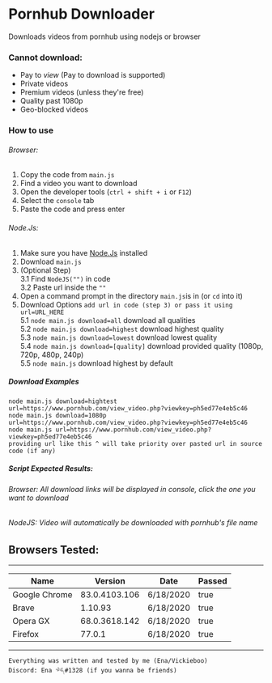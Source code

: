 # Pornhub Downloader
Downloads videos from pornhub using nodejs or browser

### Cannot download:
* Pay to *view* (Pay to download is supported)
* Private videos 
* Premium videos (unless they're free)
* Quality past 1080p
* Geo-blocked  videos

### How to use
###### Browser: 
1. Copy the code from `main.js`
2. Find a video you want to download
3. Open the developer tools (`ctrl + shift + i` or `F12`)
4. Select the `console` tab
5. Paste the code and press enter

###### Node.Js:
1. Make sure you have [Node.Js](https://nodejs.org) installed
2. Download `main.js`
3. (Optional Step)  
    3.1 Find `NodeJS("")` in code  
    3.2 Paste url inside the `""`
3. Open a command prompt in the directory `main.js`is in (or `cd` into it)
4. Download Options `add url in code (step 3) or pass it using url=URL_HERE`  
    5.1 `node main.js download=all` download all qualities  
    5.2 `node main.js download=highest` download highest quality  
    5.3 `node main.js download=lowest` download lowest quality  
    5.4 `node main.js download=[quality]` download provided quality (1080p, 720p, 480p, 240p)  
    5.5 `node main.js` download highest by default

##### Download Examples
```
node main.js download=hightest url=https://www.pornhub.com/view_video.php?viewkey=ph5ed77e4eb5c46
node main.js download=1080p url=https://www.pornhub.com/view_video.php?viewkey=ph5ed77e4eb5c46
node main.js url=https://www.pornhub.com/view_video.php?viewkey=ph5ed77e4eb5c46
providing url like this ^ will take priority over pasted url in source code (if any)
```

##### Script Expected Results:
###### Browser: All download links will be displayed in console, click the one you want to download
###### NodeJS: Video will automatically be downloaded with pornhub's file name

## Browsers Tested:
------------------------------------------------------
|      Name     |    Version    |    Date   | Passed |
|---------------|---------------|-----------|--------|
| Google Chrome | 83.0.4103.106 | 6/18/2020 | true   |
| Brave         | 1.10.93       | 6/18/2020 | true   |
| Opera GX      | 68.0.3618.142 | 6/18/2020 | true   |
| Firefox       | 77.0.1        | 6/18/2020 | true   |
------------------------------------------------------
```
Everything was written and tested by me (Ena/Vickieboo)
Discord: Ena 𓆈#1328 (if you wanna be friends)
```
